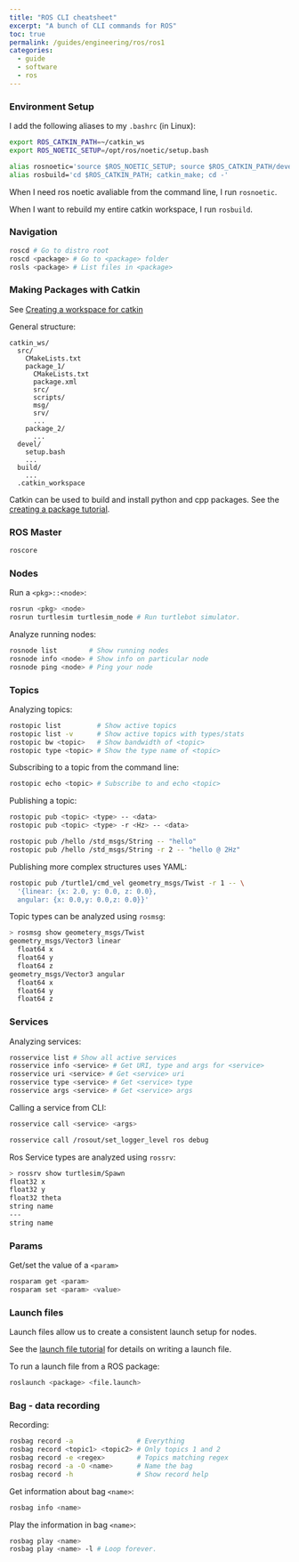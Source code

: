```yaml
---
title: "ROS CLI cheatsheet"
excerpt: "A bunch of CLI commands for ROS"
toc: true
permalink: /guides/engineering/ros/ros1
categories:
  - guide
  - software
  - ros
---
```


### Environment Setup

I add the following aliases to my `.bashrc` (in Linux):
```bash
export ROS_CATKIN_PATH=~/catkin_ws
export ROS_NOETIC_SETUP=/opt/ros/noetic/setup.bash

alias rosnoetic='source $ROS_NOETIC_SETUP; source $ROS_CATKIN_PATH/devel/setup.bash'
alias rosbuild='cd $ROS_CATKIN_PATH; catkin_make; cd -'
```

When I need ros noetic avaliable from the command line, I run `rosnoetic`.

When I want to rebuild my entire catkin workspace, I run `rosbuild`.


### Navigation

```sh
roscd # Go to distro root
roscd <package> # Go to <package> folder
rosls <package> # List files in <package>
```

### Making Packages with Catkin

See [Creating a workspace for catkin](http://wiki.ros.org/catkin/Tutorials/create_a_workspace)

General structure:

```
catkin_ws/
  src/
    CMakeLists.txt 
    package_1/
      CMakeLists.txt
      package.xml
      src/
      scripts/
      msg/
      srv/
      ...
    package_2/
      ...
  devel/
    setup.bash
    ...
  build/
    ...
  .catkin_workspace
```

Catkin can be used to build and install python and cpp packages. 
See the [creating a package tutorial](http://wiki.ros.org/ROS/Tutorials/CreatingPackage).

### ROS Master

```sh
roscore
```

### Nodes

Run a `<pkg>::<node>`:

```sh
rosrun <pkg> <node>
rosrun turtlesim turtlesim_node # Run turtlebot simulator.
```

Analyze running nodes:

```sh
rosnode list        # Show running nodes
rosnode info <node> # Show info on particular node
rosnode ping <node> # Ping your node
```

### Topics

Analyzing topics:

```sh
rostopic list         # Show active topics
rostopic list -v      # Show active topics with types/stats
rostopic bw <topic>   # Show bandwidth of <topic>
rostopic type <topic> # Show the type name of <topic>
```

Subscribing to a topic from the command line:

```sh
rostopic echo <topic> # Subscribe to and echo <topic>
```

Publishing a topic:

```sh
rostopic pub <topic> <type> -- <data>
rostopic pub <topic> <type> -r <Hz> -- <data>

rostopic pub /hello /std_msgs/String -- "hello"
rostopic pub /hello /std_msgs/String -r 2 -- "hello @ 2Hz"
```

Publishing more complex structures uses YAML:
```sh
rostopic pub /turtle1/cmd_vel geometry_msgs/Twist -r 1 -- \
  '{linear: {x: 2.0, y: 0.0, z: 0.0},
  angular: {x: 0.0,y: 0.0,z: 0.0}}'
```

Topic types can be analyzed using `rosmsg`:
```sh
> rosmsg show geometery_msgs/Twist
geometry_msgs/Vector3 linear
  float64 x
  float64 y
  float64 z
geometry_msgs/Vector3 angular
  float64 x
  float64 y
  float64 z
```

### Services

Analyzing services:
```sh
rosservice list # Show all active services
rosservice info <service> # Get URI, type and args for <service>
rosservice uri <service> # Get <service> uri
rosservice type <service> # Get <service> type
rosservice args <service> # Get <service> args
```

Calling a service from CLI:
```sh
rosservice call <service> <args>

rosservice call /rosout/set_logger_level ros debug
```

Ros Service types are analyzed using `rossrv`:
```sh
> rossrv show turtlesim/Spawn
float32 x
float32 y
float32 theta
string name
---
string name
```

### Params

Get/set the value of a `<param>`
```sh
rosparam get <param>
rosparam set <param> <value>
```

### Launch files

Launch files allow us to create a consistent launch setup for nodes.

See the [launch file tutorial](http://wiki.ros.org/ROS/Tutorials/UsingRqtconsoleRoslaunch#Using_roslaunch) for details on writing a launch file.

To run a launch file from a ROS package:

```sh
roslaunch <package> <file.launch>
```

### Bag - data recording

Recording:
```sh
rosbag record -a                # Everything
rosbag record <topic1> <topic2> # Only topics 1 and 2
rosbag record -e <regex>        # Topics matching regex
rosbag record -a -O <name>      # Name the bag
rosbag record -h                # Show record help
```

Get information about bag `<name>`:
```sh
rosbag info <name>
```

Play the information in bag `<name>`:
```sh
rosbag play <name>
rosbag play <name> -l # Loop forever.
```

